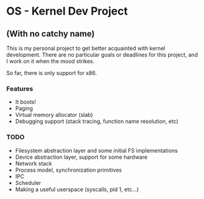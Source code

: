 # OS - Kernel Dev Project
## (With no catchy name)

This is my personal project to get better acquainted with kernel
development. There are no particular goals or deadlines for this
project, and I work on it when the mood strikes.

So far, there is only support for x86.

### Features
- It boots!
- Paging
- Virtual memory allocator (slab)
- Debugging support (stack tracing, function name resolution, etc)

### TODO
- Filesystem abstraction layer and some initial FS implementations
- Device abstraction layer, support for some hardware
- Network stack
- Process model, synchronization primitives
- IPC
- Scheduler
- Making a useful userspace (syscalls, pid 1, etc...)
